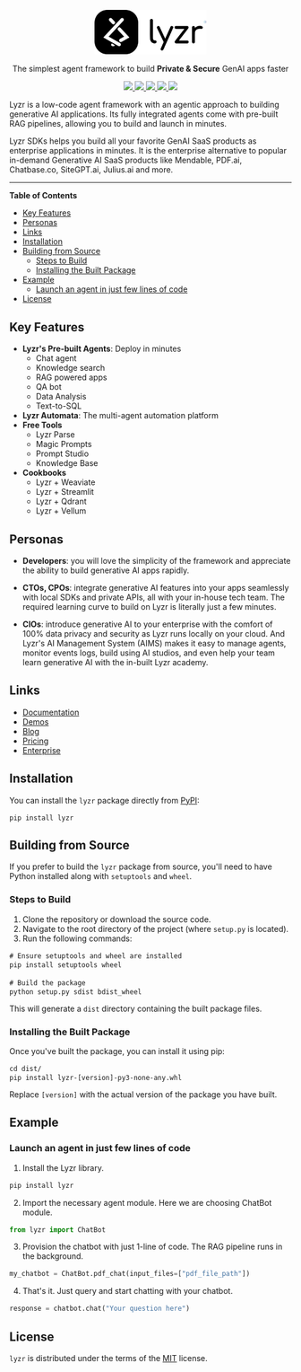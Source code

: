 <p align="center">
<img src="https://raw.githubusercontent.com/LyzrCore/lyzr/214f79adf5adf25091479ba5b5a8c18064a26b31/assets/logo.svg" width="200" alt="Lyzr Logo" />
</p>
<p align="center">
The simplest agent framework to build <b>Private & Secure</b> GenAI apps faster
</p>

<p align="center">
<a href="https://pypi.org/project/lyzr/">
<img src="https://img.shields.io/pypi/v/lyzr.svg" />
</a>
<a href="https://pypi.org/project/lyzr/">
<img src="https://img.shields.io/pypi/pyversions/lyzr.svg" />
</a>
<a href="https://opensource.org/licenses/MIT">
<img src="https://img.shields.io/badge/License-MIT-yellow.svg" />
</a>
<a href="https://anybodycanai.slack.com/ssb/redirect">
<img src="https://img.shields.io/badge/Slack-Join%20Chat-blue?style=flat&logo=slack" />
</a>
<a href="https://discord.gg/P6HCMQ9TRX">
<img src="https://img.shields.io/badge/Discord-Join%20Server-blue?style=flat&logo=discord" />
</a>
</p>

Lyzr is a low-code agent framework with an agentic approach to building generative AI applications. Its fully integrated agents come with pre-built RAG pipelines, allowing you to build and launch in minutes.

Lyzr SDKs helps you build all your favorite GenAI SaaS products as enterprise applications in minutes. It is the enterprise alternative to popular in-demand Generative AI SaaS products like Mendable, PDF.ai, Chatbase.co, SiteGPT.ai, Julius.ai and more.

---

**Table of Contents**

- [Key Features](#key-features)
- [Personas](#personas)
- [Links](#links)
- [Installation](#installation)
- [Building from Source](#building-from-source)
  - [Steps to Build](#steps-to-build)
  - [Installing the Built Package](#installing-the-built-package)
- [Example](#example)
  - [Launch an agent in just few lines of code](#launch-an-agent-in-just-few-lines-of-code)
- [License](#license)

## Key Features

- **Lyzr's Pre-built Agents**: Deploy in minutes
  - Chat agent
  - Knowledge search
  - RAG powered apps
  - QA bot
  - Data Analysis
  - Text-to-SQL
- **Lyzr Automata**: The multi-agent automation platform
- **Free Tools**
  - Lyzr Parse
  - Magic Prompts
  - Prompt Studio
  - Knowledge Base
- **Cookbooks**
  - Lyzr + Weaviate
  - Lyzr + Streamlit
  - Lyzr + Qdrant
  - Lyzr + Vellum

## Personas

- **Developers**: you will love the simplicity of the framework and appreciate the ability to build generative AI apps rapidly.

- **CTOs, CPOs**: integrate generative AI features into your apps seamlessly with local SDKs and private APIs, all with your in-house tech team. The required learning curve to build on Lyzr is literally just a few minutes.

- **CIOs**: introduce generative AI to your enterprise with the comfort of 100% data privacy and security as Lyzr runs locally on your cloud. And Lyzr's AI Management System (AIMS) makes it easy to manage agents, monitor events logs, build using AI studios, and even help your team learn generative AI with the in-built Lyzr academy.

## Links

- [Documentation](https://docs.lyzr.ai/)
- [Demos](https://www.lyzr.ai/demos/)
- [Blog](https://www.lyzr.ai/blog/)
- [Pricing](https://www.lyzr.ai/pricing/)
- [Enterprise](https://www.lyzr.ai/enterprise/)

## Installation

You can install the `lyzr` package directly from [PyPI](https://pypi.org/project/lyzr/):

```console
pip install lyzr
```

## Building from Source

If you prefer to build the `lyzr` package from source, you'll need to have Python installed along with `setuptools` and `wheel`.

### Steps to Build

1. Clone the repository or download the source code.
2. Navigate to the root directory of the project (where `setup.py` is located).
3. Run the following commands:

```console
# Ensure setuptools and wheel are installed
pip install setuptools wheel

# Build the package
python setup.py sdist bdist_wheel
```

This will generate a `dist` directory containing the built package files.

### Installing the Built Package

Once you've built the package, you can install it using pip:

```console
cd dist/
pip install lyzr-[version]-py3-none-any.whl
```

Replace `[version]` with the actual version of the package you have built.

## Example

### Launch an agent in just few lines of code

1. Install the Lyzr library.

```python
pip install lyzr
```

2. Import the necessary agent module. Here we are choosing ChatBot module.

```python
from lyzr import ChatBot
```

3. Provision the chatbot with just 1-line of code. The RAG pipeline runs in the background.

```python
my_chatbot = ChatBot.pdf_chat(input_files=["pdf_file_path"])
```

4. That's it. Just query and start chatting with your chatbot.

```python
response = chatbot.chat("Your question here")
```

## License

`lyzr` is distributed under the terms of the [MIT](https://spdx.org/licenses/MIT.html) license.
